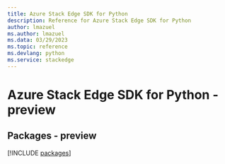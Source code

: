 ```yaml
---
title: Azure Stack Edge SDK for Python
description: Reference for Azure Stack Edge SDK for Python
author: lmazuel
ms.author: lmazuel
ms.data: 03/29/2023
ms.topic: reference
ms.devlang: python
ms.service: stackedge
---
```

# Azure Stack Edge SDK for Python - preview
## Packages - preview
[!INCLUDE [packages](stack-edge-index.md)]